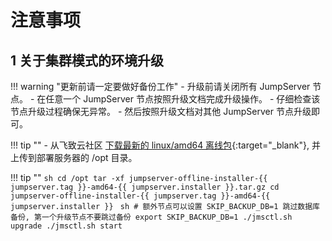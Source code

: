 # 注意事项
## 1 关于集群模式的环境升级
!!! warning "更新前请一定要做好备份工作"
    - 升级前请关闭所有 JumpServer 节点。
    - 在任意一个 JumpServer 节点按照升级文档完成升级操作。
    - 仔细检查该节点升级过程确保无异常。
    - 然后按照升级文档对其他 JumpServer 节点升级即可。

!!! tip ""
    - 从飞致云社区 [下载最新的 linux/amd64 离线包](https://community.fit2cloud.com/#/products/jumpserver/downloads){:target="_blank"}, 并上传到部署服务器的 /opt 目录。

!!! tip ""
    ```sh
    cd /opt
    tar -xf jumpserver-offline-installer-{{ jumpserver.tag }}-amd64-{{ jumpserver.installer }}.tar.gz
    cd jumpserver-offline-installer-{{ jumpserver.tag }}-amd64-{{ jumpserver.installer }}
    ```
    ```sh
    # 额外节点可以设置 SKIP_BACKUP_DB=1 跳过数据库备份, 第一个升级节点不要跳过备份
    export SKIP_BACKUP_DB=1
    ./jmsctl.sh upgrade
    ./jmsctl.sh start
    ```